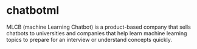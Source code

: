 # chatbotml
MLCB (machine Learning Chatbot) is a product-based company that sells chatbots to universities and companies that help learn machine learning topics to prepare for an interview or understand concepts quickly.
